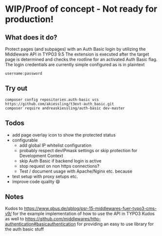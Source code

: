 # WIP/Proof of concept - Not ready for production!


## What does it do?

Protect pages (and subpages) with an Auth Basic login by utilizing the Middleware API in TYPO3 9.5
The extension is executed after the target page is determined and checks the rootline for an activated Auth Basic flag.
The login credentials are currently simple configured as is in plaintext
~~~
username:password
~~~

## Try out
~~~
composer config repositories.auth-basic vcs https://github.com/akiessling/t3ext-auth_basic.git
composer require andreaskiessling/auth-basic dev-master
~~~

## Todos
* add page overlay icon to show the protected status
* configurable
  * add global IP whitelist configuration
  * probably respect devIPmask settings or skip protection for Development Context
  * skip Auth Basic if backend login is active
  * stop request on non https connections?
  * Test / document usage with Apache/Nginx etc. because 
* test setup with proxy setups etc. 
* improve code quality :smile:

## Notes
Kudos to https://www.qbus.de/qblog/psr-15-middlewares-fuer-typo3-cms-v9/ for the example implementation of how to use the API in TYPO3
Kudos as well to https://github.com/middlewares/http-authentication#basicauthentication for providing an easy to use library for the auth basic stuff

 
